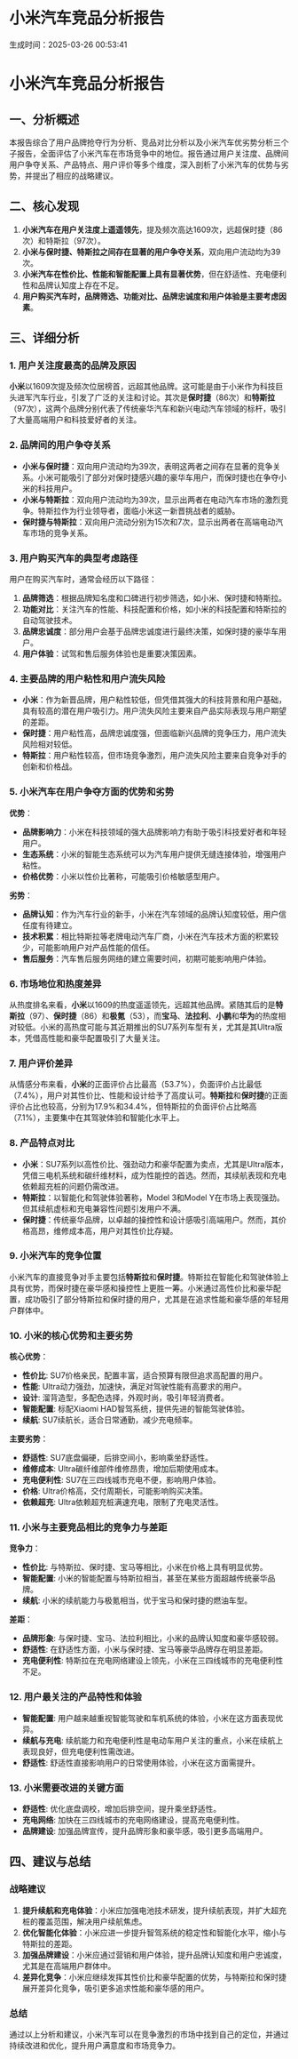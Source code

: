# 小米汽车竞品分析报告

生成时间：2025-03-26 00:53:41

# 小米汽车竞品分析报告

## 一、分析概述
本报告综合了用户品牌抢夺行为分析、竞品对比分析以及小米汽车优劣势分析三个子报告，全面评估了小米汽车在市场竞争中的地位。报告通过用户关注度、品牌间用户争夺关系、产品特点、用户评价等多个维度，深入剖析了小米汽车的优势与劣势，并提出了相应的战略建议。

## 二、核心发现
1. **小米汽车在用户关注度上遥遥领先**，提及频次高达1609次，远超保时捷（86次）和特斯拉（97次）。
2. **小米与保时捷、特斯拉之间存在显著的用户争夺关系**，双向用户流动均为39次。
3. **小米汽车在性价比、性能和智能配置上具有显著优势**，但在舒适性、充电便利性和品牌认知度上存在不足。
4. **用户购买汽车时，品牌筛选、功能对比、品牌忠诚度和用户体验是主要考虑因素**。

## 三、详细分析

### 1. 用户关注度最高的品牌及原因
**小米**以1609次提及频次位居榜首，远超其他品牌。这可能是由于小米作为科技巨头进军汽车行业，引发了广泛的关注和讨论。其次是**保时捷**（86次）和**特斯拉**（97次），这两个品牌分别代表了传统豪华汽车和新兴电动汽车领域的标杆，吸引了大量高端用户和科技爱好者的关注。

### 2. 品牌间的用户争夺关系
- **小米与保时捷**：双向用户流动均为39次，表明这两者之间存在显著的竞争关系。小米可能吸引了部分对保时捷感兴趣的豪华车用户，而保时捷也在争夺小米的科技用户。
- **小米与特斯拉**：双向用户流动均为39次，显示出两者在电动汽车市场的激烈竞争。特斯拉作为行业领导者，面临小米这一新晋挑战者的威胁。
- **保时捷与特斯拉**：双向用户流动分别为15次和7次，显示出两者在高端电动汽车市场的竞争关系。

### 3. 用户购买汽车的典型考虑路径
用户在购买汽车时，通常会经历以下路径：
1. **品牌筛选**：根据品牌知名度和口碑进行初步筛选，如小米、保时捷和特斯拉。
2. **功能对比**：关注汽车的性能、科技配置和价格，如小米的科技配置和特斯拉的自动驾驶技术。
3. **品牌忠诚度**：部分用户会基于品牌忠诚度进行最终决策，如保时捷的豪华车用户。
4. **用户体验**：试驾和售后服务体验也是重要决策因素。

### 4. 主要品牌的用户粘性和用户流失风险
- **小米**：作为新晋品牌，用户粘性较低，但凭借其强大的科技背景和用户基础，具有较高的潜在用户吸引力。用户流失风险主要来自产品实际表现与用户期望的差距。
- **保时捷**：用户粘性高，品牌忠诚度强，但面临新兴品牌的竞争压力，用户流失风险相对较低。
- **特斯拉**：用户粘性较高，但市场竞争激烈，用户流失风险主要来自竞争对手的创新和价格战。

### 5. 小米汽车在用户争夺方面的优势和劣势
**优势**：
- **品牌影响力**：小米在科技领域的强大品牌影响力有助于吸引科技爱好者和年轻用户。
- **生态系统**：小米的智能生态系统可以为汽车用户提供无缝连接体验，增强用户粘性。
- **价格优势**：小米以性价比著称，可能吸引价格敏感型用户。

**劣势**：
- **品牌认知**：作为汽车行业的新手，小米在汽车领域的品牌认知度较低，用户信任度有待建立。
- **技术积累**：相比特斯拉等老牌电动汽车厂商，小米在汽车技术方面的积累较少，可能影响用户对产品性能的信任。
- **售后服务**：汽车售后服务网络的建立需要时间，初期可能影响用户体验。

### 6. 市场地位和热度差异
从热度排名来看，**小米**以1609的热度遥遥领先，远超其他品牌。紧随其后的是**特斯拉**（97）、**保时捷**（86）和**极氪**（53），而**宝马**、**法拉利**、**小鹏**和**华为**的热度相对较低。小米的高热度可能与其近期推出的SU7系列车型有关，尤其是其Ultra版本，凭借高性能和豪华配置吸引了大量关注。

### 7. 用户评价差异
从情感分布来看，**小米**的正面评价占比最高（53.7%），负面评价占比最低（7.4%），用户对其性价比、性能和设计给予了高度认可。**特斯拉**和**保时捷**的正面评价占比也较高，分别为17.9%和34.4%，但特斯拉的负面评价占比略高（7.1%），主要集中在其驾驶体验和智能化水平上。

### 8. 产品特点对比
- **小米**：SU7系列以高性价比、强劲动力和豪华配置为卖点，尤其是Ultra版本，凭借三电机系统和碳纤维材料，成为性能控的首选。然而，其续航表现和充电依赖超充桩的问题仍需改进。
- **特斯拉**：以智能化和驾驶体验著称，Model 3和Model Y在市场上表现强劲。但其续航虚标和充电兼容性问题引发用户不满。
- **保时捷**：传统豪华品牌，以卓越的操控性和设计感吸引高端用户。然而，其价格高昂，维修成本高，用户对其性价比存疑。

### 9. 小米汽车的竞争位置
小米汽车的直接竞争对手主要包括**特斯拉**和**保时捷**。特斯拉在智能化和驾驶体验上具有优势，而保时捷在豪华感和操控性上更胜一筹。小米通过高性价比和豪华配置，成功吸引了部分特斯拉和保时捷的用户，尤其是在追求性能和豪华感的年轻用户群体中。

### 10. 小米的核心优势和主要劣势
**核心优势**：
- **性价比**: SU7价格亲民，配置丰富，适合预算有限但追求高配置的用户。
- **性能**: Ultra动力强劲，加速快，满足对驾驶性能有高要求的用户。
- **设计**: 溜背造型，多配色选择，外观时尚，吸引年轻消费者。
- **智能配置**: 标配Xiaomi HAD智驾系统，提供先进的智能驾驶体验。
- **续航**: SU7续航长，适合日常通勤，减少充电频率。

**主要劣势**：
- **舒适性**: SU7底盘偏硬，后排空间小，影响乘坐舒适性。
- **维修成本**: Ultra碳纤维部件维修昂贵，增加后期使用成本。
- **充电便利性**: SU7在三四线城市充电不便，影响用户体验。
- **价格**: Ultra价格高，交付周期长，可能影响购买决策。
- **依赖超充**: Ultra依赖超充桩满速充电，限制了充电灵活性。

### 11. 小米与主要竞品相比的竞争力与差距
**竞争力**：
- **性价比**: 与特斯拉、保时捷、宝马等相比，小米在价格上具有明显优势。
- **智能配置**: 小米的智能配置与特斯拉相当，甚至在某些方面超越传统豪华品牌。
- **续航**: 小米的续航能力与极氪相当，优于宝马和保时捷的燃油车型。

**差距**：
- **品牌形象**: 与保时捷、宝马、法拉利相比，小米的品牌认知度和豪华感较弱。
- **舒适性**: 在舒适性方面，小米与保时捷、宝马等豪华品牌存在明显差距。
- **充电便利性**: 特斯拉在充电网络建设上领先，小米在三四线城市的充电便利性不足。

### 12. 用户最关注的产品特性和体验
- **智能配置**: 用户越来越重视智能驾驶和车机系统的体验，小米在这方面表现优异。
- **续航与充电**: 续航能力和充电便利性是电动车用户关注的重点，小米在续航上表现良好，但充电便利性需改进。
- **舒适性**: 舒适性直接影响用户的日常使用体验，小米在这方面需提升。

### 13. 小米需要改进的关键方面
- **舒适性**: 优化底盘调校，增加后排空间，提升乘坐舒适性。
- **充电网络**: 加快在三四线城市的充电网络建设，提高充电便利性。
- **品牌建设**: 加强品牌宣传，提升品牌形象和豪华感，吸引更多高端用户。

## 四、建议与总结

### 战略建议
1. **提升续航和充电体验**：小米应加强电池技术研发，提升续航表现，并扩大超充桩的覆盖范围，解决用户续航焦虑。
2. **优化智能化体验**：小米应进一步提升智驾系统的稳定性和智能化水平，缩小与特斯拉的差距。
3. **加强品牌建设**：小米应通过营销和用户体验，提升品牌认知度和用户忠诚度，尤其是在高端用户群体中。
4. **差异化竞争**：小米应继续发挥其性价比和豪华配置的优势，与特斯拉和保时捷展开差异化竞争，吸引更多追求性能和豪华感的用户。

### 总结
通过以上分析和建议，小米汽车可以在竞争激烈的市场中找到自己的定位，并通过持续改进和优化，提升用户满意度和市场竞争力。